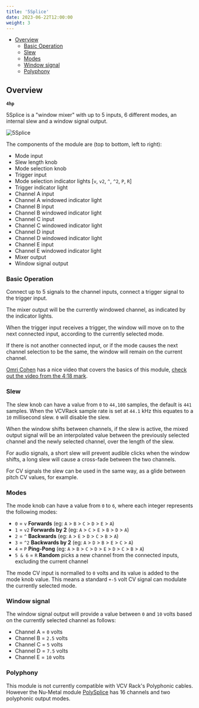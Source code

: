 ```yaml
---
title: '5Splice'
date: 2023-06-22T12:00:00
weight: 3
---
```


- [Overview](#overview)
  - [Basic Operation](#basic-operation)
  - [Slew](#slew)
  - [Modes](#modes)
  - [Window signal](#window-signal)
  - [Polyphony](#polyphony)

## Overview

**`4hp`**

5Splice is a "window mixer" with up to 5 inputs, 6 different modes, an internal slew and a window
signal output.

![5Splice](/images/5splice.png)

The components of the module are (top to bottom, left to right):

* Mode input
* Slew length knob
* Mode selection knob
* Trigger input
* Mode selection indicator lights [`v`, `v2`, `^`, `^2`, `P`, `R`]
* Trigger indicator light
* Channel A input
* Channel A windowed indicator light
* Channel B input
* Channel B windowed indicator light
* Channel C input
* Channel C windowed indicator light
* Channel D input
* Channel D windowed indicator light
* Channel E input
* Channel E windowed indicator light
* Mixer output
* Window signal output

### Basic Operation

Connect up to 5 signals to the channel inputs, connect a trigger signal to the trigger input.

The mixer output will be the currently windowed channel, as indicated by the indicator lights.

When the trigger input receives a trigger, the window will move on to the next connected input,
according to the currently selected mode.

If there is not another connected input, or if the mode causes the next channel selection to be the
same, the window will remain on the current channel.

[Omri Cohen](https://www.youtube.com/c/OmriCohen-Music) has a nice video that covers the basics of
this module, [check out the video from the 4:18 mark](https://youtu.be/qbDxvukKz1M?t=258).

### Slew

The slew knob can have a value from `0` to `44,100` samples, the default is `441` samples. When the
VCVRack sample rate is set at `44.1` kHz this equates to a `10` millisecond slew. `0` will disable
the slew.

When the window shifts between channels, if the slew is active, the mixed output signal will be an
interpolated value between the previously selected channel and the newly selected channel, over the
length of the slew.

For audio signals, a short slew will prevent audible clicks when the window shifts, a long slew will
cause a cross-fade between the two channels.

For CV signals the slew can be used in the same way, as a glide between pitch CV values, for
example.

### Modes

The mode knob can have a value from `0` to `6`, where each integer represents the following modes:

* `0` = `v` **Forwards** (eg: `A` > `B` > `C` > `D` > `E` > `A`)
* `1` = `v2` **Forwards by 2** (eg: `A` > `C` > `E` > `B` > `D` > `A`)
* `2` = `^` **Backwards** (eg: `A` > `E` > `D` > `C` > `B` > `A`)
* `3` = `^2` **Backwards by 2** (eg: `A` > `D` > `B` > `E` > `C` > `A`)
* `4` = `P` **Ping-Pong** (eg: `A` > `B` > `C` > `D` > `E` > `D` > `C` > `B` > `A`)
* `5 & 6` = `R` **Random** picks a new channel from the connected inputs, excluding the current
  channel

The mode CV input is normalled to `0` volts and its value is added to the mode knob value. This
means a standard `+-5` volt CV signal can modulate the currently selected mode.

### Window signal

The window signal output will provide a value between `0` and `10` volts based on the currently
selected channel as follows:

* Channel A = `0` volts
* Channel B = `2.5` volts
* Channel C = `5` volts
* Channel D = `7.5` volts
* Channel E = `10` volts

### Polyphony

This module is not currently compatible with VCV Rack's Polyphonic cables. However the Nu-Metal
module [PolySplice](/manual/polysplice/) has 16 channels and two polyphonic output modes.
